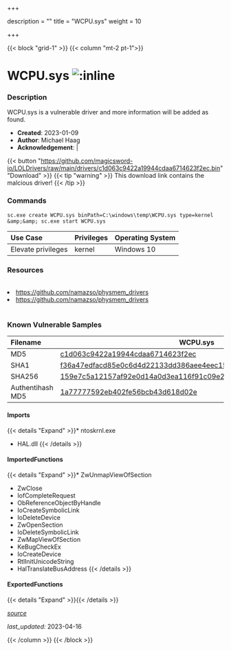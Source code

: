+++

description = ""
title = "WCPU.sys"
weight = 10

+++


{{< block "grid-1" >}}
{{< column "mt-2 pt-1">}}


# WCPU.sys ![:inline](/images/twitter_verified.png) 


### Description

WCPU.sys is a vulnerable driver and more information will be added as found.

- **Created**: 2023-01-09
- **Author**: Michael Haag
- **Acknowledgement**:  | [](https://twitter.com/)

{{< button "https://github.com/magicsword-io/LOLDrivers/raw/main/drivers/c1d063c9422a19944cdaa6714623f2ec.bin" "Download" >}}
{{< tip "warning" >}}
This download link contains the malcious driver!
{{< /tip >}}

### Commands

```
sc.exe create WCPU.sys binPath=C:\windows\temp\WCPU.sys type=kernel &amp;&amp; sc.exe start WCPU.sys
```

| Use Case | Privileges | Operating System | 
|:---- | ---- | ---- |
| Elevate privileges | kernel | Windows 10 |

### Resources
<br>
<li><a href=" https://github.com/namazso/physmem_drivers"> https://github.com/namazso/physmem_drivers</a></li>
<li><a href="https://github.com/namazso/physmem_drivers">https://github.com/namazso/physmem_drivers</a></li>
<br>

### Known Vulnerable Samples

| Filename | WCPU.sys |
|:---- | ---- | 
| MD5 | <a href="https://www.virustotal.com/gui/file/c1d063c9422a19944cdaa6714623f2ec">c1d063c9422a19944cdaa6714623f2ec</a> |
| SHA1 | <a href="https://www.virustotal.com/gui/file/f36a47edfacd85e0c6d4d22133dd386aee4eec15">f36a47edfacd85e0c6d4d22133dd386aee4eec15</a> |
| SHA256 | <a href="https://www.virustotal.com/gui/file/159e7c5a12157af92e0d14a0d3ea116f91c09e21a9831486e6dc592c93c10980">159e7c5a12157af92e0d14a0d3ea116f91c09e21a9831486e6dc592c93c10980</a> |
| Authentihash MD5 | <a href="https://www.virustotal.com/gui/search/authentihash%253A1a77777592eb402fe56bcb43d618d02e">1a77777592eb402fe56bcb43d618d02e</a> || Authentihash SHA1 | <a href="https://www.virustotal.com/gui/search/authentihash%253A81e3e81048e0f323eee8d04aa9b291d77caa21e0">81e3e81048e0f323eee8d04aa9b291d77caa21e0</a> || Authentihash SHA256 | <a href="https://www.virustotal.com/gui/search/authentihash%253A54bc506b2f0cf66d12d4a2415ab743c2b2a1f3079089e3e0c0c1f3f49dd7335e">54bc506b2f0cf66d12d4a2415ab743c2b2a1f3079089e3e0c0c1f3f49dd7335e</a> || Signature | ASUSTeK Computer Inc., VeriSign Class 3 Code Signing 2004 CA, VeriSign Class 3 Public Primary CA   || Company | Windows (R) Codename Longhorn DDK provider || Description | ASUS TDE CPU Driver || Product | Windows (R) Codename Longhorn DDK driver || OriginalFilename | CPU Driver |
#### Imports
{{< details "Expand" >}}* ntoskrnl.exe
* HAL.dll
{{< /details >}}
#### ImportedFunctions
{{< details "Expand" >}}* ZwUnmapViewOfSection
* ZwClose
* IofCompleteRequest
* ObReferenceObjectByHandle
* IoCreateSymbolicLink
* IoDeleteDevice
* ZwOpenSection
* IoDeleteSymbolicLink
* ZwMapViewOfSection
* KeBugCheckEx
* IoCreateDevice
* RtlInitUnicodeString
* HalTranslateBusAddress
{{< /details >}}
#### ExportedFunctions
{{< details "Expand" >}}{{< /details >}}



[*source*](https://github.com/magicsword-io/LOLDrivers/tree/main/yaml/wcpu.yaml)

*last_updated:* 2023-04-16








{{< /column >}}
{{< /block >}}
